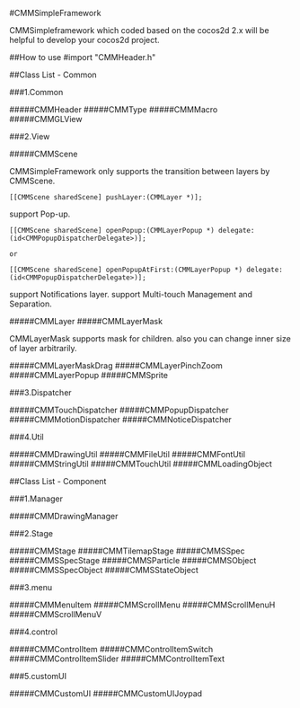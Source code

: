 #CMMSimpleFramework

CMMSimpleframework which coded based on the cocos2d 2.x will be helpful to develop your cocos2d project.

##How to use
    #import "CMMHeader.h"
    
##Class List - Common

###1.Common

#####CMMHeader
#####CMMType
#####CMMMacro
#####CMMGLView

###2.View

#####CMMScene

CMMSimpleFramework only supports the transition between layers by CMMScene.

    [[CMMScene sharedScene] pushLayer:(CMMLayer *)];
    
support Pop-up. 

    [[CMMScene sharedScene] openPopup:(CMMLayerPopup *) delegate:(id<CMMPopupDispatcherDelegate>)];
    
    or
    
    [[CMMScene sharedScene] openPopupAtFirst:(CMMLayerPopup *) delegate:(id<CMMPopupDispatcherDelegate>)];

support Notifications layer. 
support Multi-touch Management and Separation. 

#####CMMLayer
#####CMMLayerMask

CMMLayerMask supports mask for children. also you can change inner size of layer arbitrarily.

#####CMMLayerMaskDrag
#####CMMLayerPinchZoom
#####CMMLayerPopup
#####CMMSprite

###3.Dispatcher

#####CMMTouchDispatcher
#####CMMPopupDispatcher
#####CMMMotionDispatcher
#####CMMNoticeDispatcher

###4.Util

#####CMMDrawingUtil
#####CMMFileUtil
#####CMMFontUtil
#####CMMStringUtil
#####CMMTouchUtil
#####CMMLoadingObject

##Class List - Component

###1.Manager

#####CMMDrawingManager

###2.Stage

#####CMMStage
#####CMMTilemapStage
#####CMMSSpec
#####CMMSSpecStage
#####CMMSParticle
#####CMMSObject
#####CMMSSpecObject
#####CMMSStateObject

###3.menu

#####CMMMenuItem
#####CMMScrollMenu
#####CMMScrollMenuH
#####CMMScrollMenuV

###4.control

#####CMMControlItem
#####CMMControlItemSwitch
#####CMMControlItemSlider
#####CMMControlItemText

###5.customUI

#####CMMCustomUI
#####CMMCustomUIJoypad